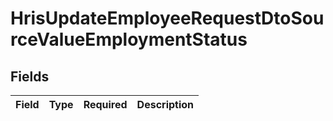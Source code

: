 # HrisUpdateEmployeeRequestDtoSourceValueEmploymentStatus


## Fields

| Field       | Type        | Required    | Description |
| ----------- | ----------- | ----------- | ----------- |